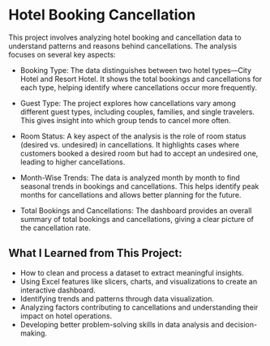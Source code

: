 # Hotel Booking Cancellation

This project involves analyzing hotel booking and cancellation data to understand patterns and reasons behind cancellations. The analysis focuses on several key aspects:

  - Booking Type: The data distinguishes between two hotel types—City Hotel and Resort Hotel. It shows the total bookings and cancellations for each type, helping identify where cancellations occur more frequently.

  - Guest Type: The project explores how cancellations vary among different guest types, including couples, families, and single travelers. This gives insight into which group tends to cancel more often.

  - Room Status: A key aspect of the analysis is the role of room status (desired vs. undesired) in cancellations. It highlights cases where customers booked a desired room but had to accept an undesired one,     leading to higher cancellations.

  - Month-Wise Trends: The data is analyzed month by month to find seasonal trends in bookings and cancellations. This helps identify peak months for cancellations and allows better planning for the future.

  - Total Bookings and Cancellations: The dashboard provides an overall summary of total bookings and cancellations, giving a clear picture of the cancellation rate.

**What I Learned from This Project:**
-----
  -  How to clean and process a dataset to extract meaningful insights.  
  -  Using Excel features like slicers, charts, and visualizations to create an interactive dashboard.  
  -  Identifying trends and patterns through data visualization.  
  -  Analyzing factors contributing to cancellations and understanding their impact on hotel operations.  
  -  Developing better problem-solving skills in data analysis and decision-making.  
